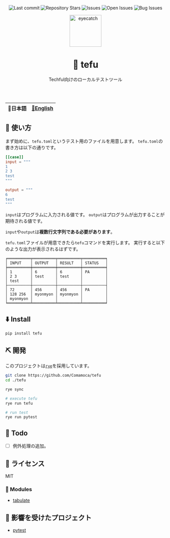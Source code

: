 <div align="center">

![Last commit](https://img.shields.io/github/last-commit/Comamoca/baserepo?style=flat-square)
![Repository Stars](https://img.shields.io/github/stars/Comamoca/baserepo?style=flat-square)
![Issues](https://img.shields.io/github/issues/Comamoca/baserepo?style=flat-square)
![Open Issues](https://img.shields.io/github/issues-raw/Comamoca/baserepo?style=flat-square)
![Bug Issues](https://img.shields.io/github/issues/Comamoca/baserepo/bug?style=flat-square)

<img src="https://emoji2svg.deno.dev/api/🦊" alt="eyecatch" height="100">

# 🦊 tefu

Techful向けのローカルテストツール

<br>
<br>

</div>

<table>
  <thead>
    <tr>
      <th style="text-align:center">🍡日本語</th>
      <th style="text-align:center"><a href="README.md">🍔English</a></th>
    </tr>
  </thead>
</table>

<div align="center">

</div>

## 🚀 使い方


まず始めに、`tefu.toml`というテスト用のファイルを用意します。
`tefu.toml`の書き方は以下の通りです。

```toml
[[case]]
input = """
1
2 3
test
"""

output = """
6
test
"""
```

`input`はプログラムに入力される値です。
`output`はプログラムが出力することが期待される値です。

`input`や`output`は**複数行文字列である必要があります**。

`tefu.toml`ファイルが用意できたら`tefu`コマンドを実行します。
実行すると以下のような出力が表示されるはずです。

```
╒══════════╤══════════╤══════════╤══════════╕
│ INPUT    │ OUTPUT   │ RESULT   │ STATUS   │
╞══════════╪══════════╪══════════╪══════════╡
│ 1        │ 6        │ 6        │ PA       │
│ 2 3      │ test     │ test     │          │
│ test     │          │          │          │
├──────────┼──────────┼──────────┼──────────┤
│ 72       │ 456      │ 456      │ PA       │
│ 128 256  │ myonmyon │ myonmyon │          │
│ myonmyon │          │          │          │
╘══════════╧══════════╧══════════╧══════════╛
```

## ⬇️  Install

`pip install tefu`

## ⛏️   開発

このプロジェクトは[`rye`](https://rye-up.com/)を採用しています。

```sh
git clone https://github.com/Comamoca/tefu
cd ./tefu

rye sync

# execute tefu
rye run tefu

# run test
rye run pytest
```

## 📝 Todo

- [ ] 例外処理の追加。

## 📜 ライセンス

MIT

### 🧩 Modules

- [tabulate](https://github.com/gregbanks/python-tabulate)

## 👏 影響を受けたプロジェクト

- [pytest](https://github.com/pytest-dev/pytest)
